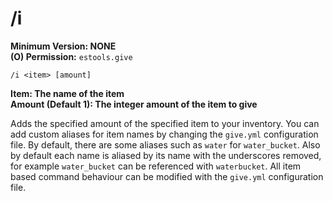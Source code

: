 # /i

**Minimum Version: NONE**  
**(O) Permission:** `estools.give`
```
/i <item> [amount]
```
**Item: The name of the item**  
**Amount (Default 1): The integer amount of the item to give**

Adds the specified amount of the specified item to your inventory.
You can add custom aliases for item names by changing the `give.yml` configuration file.
By default, there are some aliases such as `water` for `water_bucket`.
Also by default each name is aliased by its name with the underscores removed,
for example `water_bucket` can be referenced with `waterbucket`.
All item based command behaviour can be modified with the `give.yml` configuration file.
